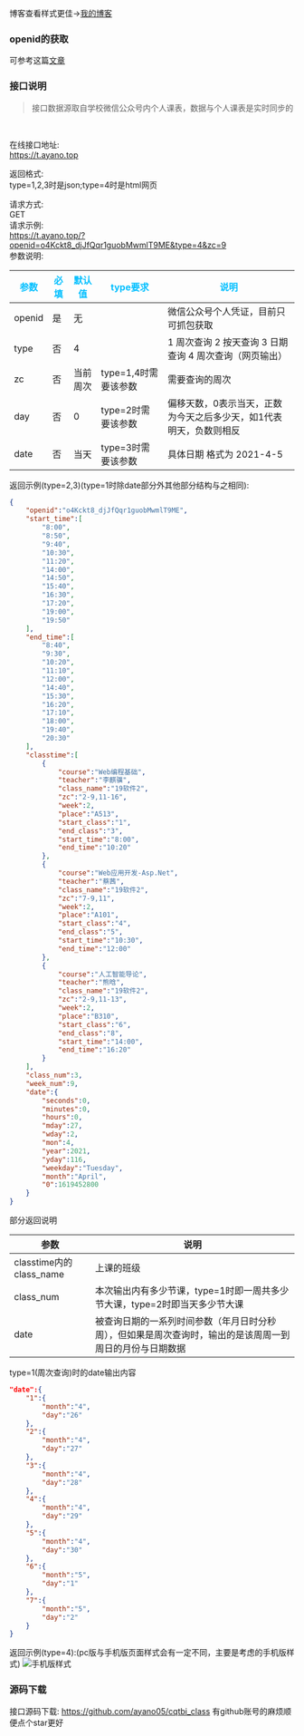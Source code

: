 博客查看样式更佳→[我的博客](https://blog.ayano.top/archives/483/)

### openid的获取

可参考这篇[文章](https://blog.ayano.top/archives/487/)

### 接口说明

> 接口数据源取自学校微信公众号内个人课表，数据与个人课表是实时同步的

<br/>

在线接口地址:</br>
https://t.ayano.top</br>

返回格式:</br>
type=1,2,3时是json;type=4时是html网页</br>

请求方式:</br>
GET</br>
请求示例:</br>
https://t.ayano.top/?openid=o4Kckt8_djJfQqr1guobMwmlT9ME&type=4&zc=9</br>
参数说明:</br>

|<font color=DeepSkyBlue>参数<font>|<font color=DeepSkyBlue>必填<font>|<font color=DeepSkyBlue>默认值<font>|<font color=DeepSkyBlue>type要求<font>|<font color=DeepSkyBlue>说明<font>|
|--|--|--|--|--|
|openid|是|无||微信公众号个人凭证，目前只可抓包获取|
|type|否|4||1 周次查询  2  按天查询  3 日期查询  4  周次查询（网页输出）|
|zc|否|当前周次|type=1,4时需要该参数|需要查询的周次|
|day|否|0|type=2时需要该参数|偏移天数，0表示当天，正数为今天之后多少天，如1代表明天，负数则相反|
|date|否|当天|type=3时需要该参数|具体日期   格式为   2021-4-5|

返回示例(type=2,3)(type=1时除date部分外其他部分结构与之相同):

```json
{
    "openid":"o4Kckt8_djJfQqr1guobMwmlT9ME",
    "start_time":[
        "8:00",
        "8:50",
        "9:40",
        "10:30",
        "11:20",
        "14:00",
        "14:50",
        "15:40",
        "16:30",
        "17:20",
        "19:00",
        "19:50"
    ],
    "end_time":[
        "8:40",
        "9:30",
        "10:20",
        "11:10",
        "12:00",
        "14:40",
        "15:30",
        "16:20",
        "17:10",
        "18:00",
        "19:40",
        "20:30"
    ],
    "classtime":[
        {
            "course":"Web编程基础",
            "teacher":"李麒骥",
            "class_name":"19软件2",
            "zc":"2-9,11-16",
            "week":2,
            "place":"A513",
            "start_class":"1",
            "end_class":"3",
            "start_time":"8:00",
            "end_time":"10:20"
        },
        {
            "course":"Web应用开发-Asp.Net",
            "teacher":"蔡茜",
            "class_name":"19软件2",
            "zc":"7-9,11",
            "week":2,
            "place":"A101",
            "start_class":"4",
            "end_class":"5",
            "start_time":"10:30",
            "end_time":"12:00"
        },
        {
            "course":"人工智能导论",
            "teacher":"熊晗",
            "class_name":"19软件2",
            "zc":"2-9,11-13",
            "week":2,
            "place":"B310",
            "start_class":"6",
            "end_class":"8",
            "start_time":"14:00",
            "end_time":"16:20"
        }
    ],
    "class_num":3,
    "week_num":9,
    "date":{
        "seconds":0,
        "minutes":0,
        "hours":0,
        "mday":27,
        "wday":2,
        "mon":4,
        "year":2021,
        "yday":116,
        "weekday":"Tuesday",
        "month":"April",
        "0":1619452800
    }
}
```

部分返回说明

|参数|说明|
|--|--|
|classtime内的class_name|上课的班级|
|class_num|本次输出内有多少节课，type=1时即一周共多少节大课，type=2时即当天多少节大课|
|date|被查询日期的一系列时间参数（年月日时分秒周），但如果是周次查询时，输出的是该周周一到周日的月份与日期数据|

type=1(周次查询)时的date输出内容

```json
"date":{
    "1":{
        "month":"4",
        "day":"26"
    },
    "2":{
        "month":"4",
        "day":"27"
    },
    "3":{
        "month":"4",
        "day":"28"
    },
    "4":{
        "month":"4",
        "day":"29"
    },
    "5":{
        "month":"4",
        "day":"30"
    },
    "6":{
        "month":"5",
        "day":"1"
    },
    "7":{
        "month":"5",
        "day":"2"
    }
}
```

返回示例(type=4):(pc版与手机版页面样式会有一定不同，主要是考虑的手机版样式)
![手机版样式](https://blog.ayano.top/usr/uploads/2021/04/1424179887.png)

### 源码下载

接口源码下载:
https://github.com/ayano05/cqtbi_class
有github账号的麻烦顺便点个star更好
